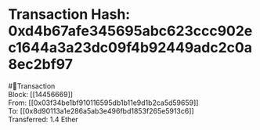 
Transaction Hash: 0xd4b67afe345695abc623ccc902ec1644a3a23dc09f4b92449adc2c0a8ec2bf97
====================================================================================
  
#💸Transaction  
Block: [[14456669]]  
From: [[0x03f34be1bf910116595db1b11e9d1b2ca5d59659]]  
To: [[0x8d90113a1e286a5ab3e496fbd1853f265e5913c6]]  
Transferred: 1.4 Ether